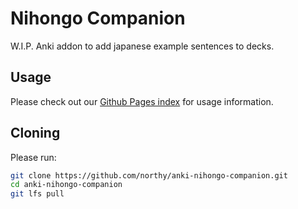 # Nihongo Companion

W.I.P. Anki addon to add japanese example sentences to decks.

## Usage

Please check out our [Github Pages index](https://northy.github.io/anki-nihongo-companion/) for usage information.

## Cloning

Please run:

```sh
git clone https://github.com/northy/anki-nihongo-companion.git
cd anki-nihongo-companion
git lfs pull
```
